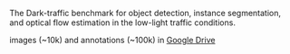 The Dark-traffic benchmark for object detection, instance segmentation, and optical flow estimation in the low-light traffic conditions.

images (~10k) and annotations (~100k) in [Google Drive](https://drive.google.com/drive/folders/1B8EzDn64bGBgyRCfppL_jhcOA3hIwnzi?usp=sharing)